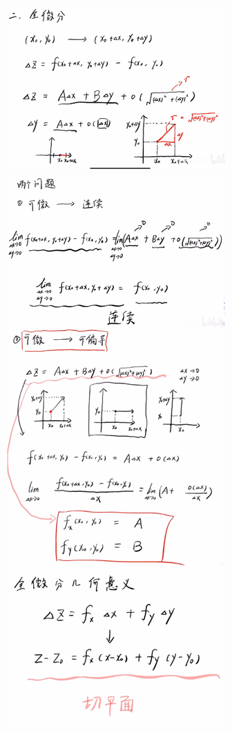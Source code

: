 ![](../../photo/Pasted%20image%2020240408143044.png)

![](../../photo/Pasted%20image%2020240408143200.png)
![](../../photo/Pasted%20image%2020240408143225.png)
![](../../photo/Pasted%20image%2020240408143240.png)
